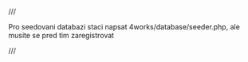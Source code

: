 /// 

Pro seedovani databazi staci napsat 4works/database/seeder.php, ale musite se pred tim zaregistrovat 

///